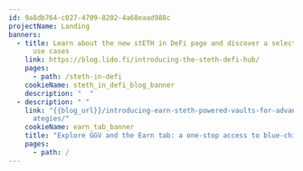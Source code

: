 ```yaml
---
id: 9a8db764-c027-4709-8202-4a68eaad988c
projectName: Landing
banners:
  - title: Learn about the new stETH in DeFi page and discover a selection of DeFi
      use cases
    link: https://blog.lido.fi/introducing-the-steth-defi-hub/
    pages:
      - path: /steth-in-defi
    cookieName: steth_in_defi_blog_banner
    description: "  "
  - description: " "
    link: "{{blog_url}}/introducing-earn-steth-powered-vaults-for-advanced-defi-str\
      ategies/"
    cookieName: earn_tab_banner
    title: "Explore GGV and the Earn tab: a one-stop access to blue-chip "
    pages:
      - path: /
---
```

